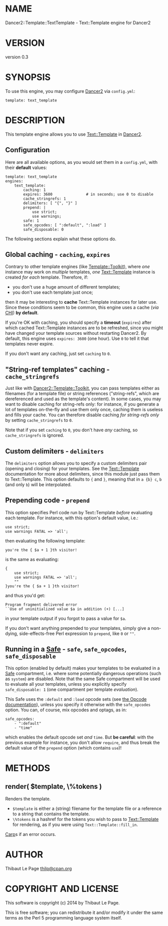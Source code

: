 # NAME

Dancer2::Template::TextTemplate - Text::Template engine for Dancer2

# VERSION

version 0.3

# SYNOPSIS

To use this engine, you may configure [Dancer2](https://metacpan.org/pod/Dancer2) via `config.yml`:

    template: text_template

# DESCRIPTION

This template engine allows you to use [Text::Template](https://metacpan.org/pod/Text::Template) in [Dancer2](https://metacpan.org/pod/Dancer2).

## Configuration

Here are all available options, as you would set them in a `config.yml`, with
their __default__ values:

    template: text_template
    engines:
        text_template:
            caching: 1
            expires: 3600               # in seconds; use 0 to disable
            cache_stringrefs: 1
            delimiters: [ "{", "}" ]
            prepend: |
                use strict;
                use warnings;
            safe: 1
            safe_opcodes: [ ":default", ":load" ]
            safe_disposable: 0

The following sections explain what these options do.

## Global caching - `caching`, `expires`

Contrary to other template engines (like [Template::Toolkit](https://metacpan.org/pod/Template::Toolkit)), where _one_
instance may work on _multiple_ templates, _one_ [Text::Template](https://metacpan.org/pod/Text::Template) instance
is created _for each_ template. Therefore, if:

- you don't use a huge amount of different templates;
- you don't use each template just once;

then it may be interesting to __cache__ Text::Template instances for later use.
Since these conditions seem to be common, this engine uses a cache (_via_
[CHI](https://metacpan.org/pod/CHI)) __by default__.

If you're OK with caching, you should specify a __timeout__ (`expires`) after
which cached Text::Template instances are to be refreshed, since you might
have changed your template sources without restarting Dancer2. By default,
this engine uses `expires: 3600` (one hour). Use `0` to tell it that
templates never expire.

If you don't want any caching, just set `caching` to `0`.

## "String-ref templates" caching - `cache_stringrefs`

Just like with [Dancer2::Template::Toolkit](https://metacpan.org/pod/Dancer2::Template::Toolkit), you can pass templates either as
filenames (for a template file) or string references ("string-refs", which are
dereferenced and used as the template's content). In some cases, you may want
to disable caching for string-refs only: for instance, if you generate a lot
of templates on-the-fly and use them only once, caching them is useless and
fills your cache. You can therefore disable caching _for string-refs only_ by
setting `cache_stringrefs` to `0`.

Note that if you set `caching` to `0`, you don't have _any_ caching, so
`cache_stringrefs` is ignored.

## Custom delimiters - `delimiters`

The `delimiters` option allows you to specify a custom delimiters pair
(opening and closing) for your templates. See the [Text::Template](https://metacpan.org/pod/Text::Template)
documentation for more about delimiters, since this module just pass them to
Text::Template. This option defaults to `{` and `}`, meaning that in `a
{b} c`, `b` (and only `b`) will be interpolated.

## Prepending code - `prepend`

This option specifies Perl code run by Text::Template _before_ evaluating
each template. For instance, with this option's default value, i.e.:

    use strict;
    use warnings FATAL => 'all';

then evaluating the following template:

    you're the { $a + 1 }th visitor!

is the same as evaluating:

    {
        use strict;
        use warnings FATAL => 'all';
        ""
    }you're the { $a + 1 }th visitor!

and thus you'd get:

    Program fragment delivered error
    ``Use of uninitialized value $a in addition (+) [...]

in your template output if you forgot to pass a value for `$a`.

If you don't want anything prepended to your templates, simply give a
non-dying, side-effects-free Perl expression to `prepend`, like `0` or
`""`.

## Running in a [Safe](https://metacpan.org/pod/Safe) - `safe`, `safe_opcodes`, `safe_disposable`

This option (enabled by default) makes your templates to be evaluated in a
[Safe](https://metacpan.org/pod/Safe) compartment, i.e. where some potentially dangerous operations (such as
`system`) are disabled. Note that the same Safe compartment will be used to
evaluate all your templates, unless you explicitly specify `safe_disposable:
1` (one compartment per template _evaluation_).

This Safe uses the `:default` and `:load` opcode sets (see [the Opcode
documentation](https://metacpan.org/pod/Opcode#Predefined-Opcode-Tags)), unless
you specify it otherwise with the `safe_opcodes` option. You can, of course,
mix opcodes and optags, as in:

    safe_opcodes:
        - ":default"
        - "time"

which enables the default opcode set _and_ `time`. But __be careful__: with
the previous example for instance, you don't allow `require`, and thus break
the default value of the `prepend` option (which contains `use`)!

# METHODS

## render( $template, \\%tokens )

Renders the template.

- `$template` is either a (string) filename for the template file or a reference to a string that contains the template.
- `\%tokens` is a hashref for the tokens you wish to pass to [Text::Template](https://metacpan.org/pod/Text::Template) for rendering, as if you were using `Text::Template::fill_in`.

[Carp](https://metacpan.org/pod/Croak)s if an error occurs.

# AUTHOR

Thibaut Le Page <thilp@cpan.org>

# COPYRIGHT AND LICENSE

This software is copyright (c) 2014 by Thibaut Le Page.

This is free software; you can redistribute it and/or modify it under
the same terms as the Perl 5 programming language system itself.
